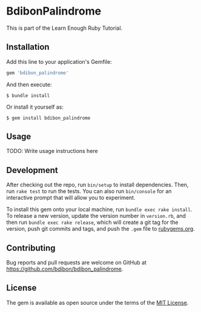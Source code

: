 # BdibonPalindrome

This is part of the Learn Enough Ruby Tutorial.

## Installation

Add this line to your application's Gemfile:

```ruby
gem 'bdibon_palindrome'
```

And then execute:

    $ bundle install

Or install it yourself as:

    $ gem install bdibon_palindrome

## Usage

TODO: Write usage instructions here

## Development

After checking out the repo, run `bin/setup` to install dependencies. Then, run `rake test` to run the tests. You can also run `bin/console` for an interactive prompt that will allow you to experiment.

To install this gem onto your local machine, run `bundle exec rake install`. To release a new version, update the version number in `version.rb`, and then run `bundle exec rake release`, which will create a git tag for the version, push git commits and tags, and push the `.gem` file to [rubygems.org](https://rubygems.org).

## Contributing

Bug reports and pull requests are welcome on GitHub at https://github.com/bdibon/bdibon_palindrome.

## License

The gem is available as open source under the terms of the [MIT License](https://opensource.org/licenses/MIT).
